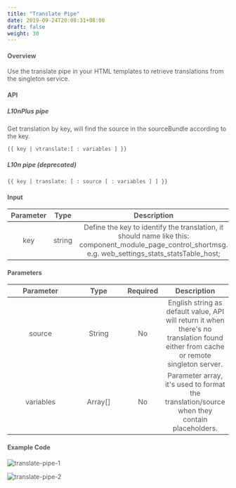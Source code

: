 ```yaml
---
title: "Translate Pipe"
date: 2019-09-24T20:08:31+08:00
draft: false
weight: 30
---
```


#### **Overview**

Use the translate pipe in your HTML templates to retrieve translations from the singleton service.


#### **API**

##### **L10nPlus pipe**

Get translation by key, will find the source in the sourceBundle according to the key.

```
{{ key | vtranslate:[ : variables ] }}

```

##### **L10n pipe** (deprecated)

```
{{ key | translate: [ : source [ : variables ] ] }}

```

#### **Input**

| Parameter |  Type  |                         Description                          |
| :-------: | :----: | :----------------------------------------------------------: |
|    key    | string | Define the key to identify the translation, it should name like this: component_module_page_control_shortmsg. e.g. web_settings_stats_statsTable_host; |

#### **Parameters**

| Parameter |  Type   | Required |                         Description                          |
| :-------: | :-----: | :------: | :----------------------------------------------------------: |
|  source   | String  |    No    | English string as default value, API will return it when there's no translation found either from cache or remote singleton server. |
| variables | Array[] |    No    | Parameter array, it's used to format the translation/source when they contain placeholders. |


#### **Example Code**

![translate-pipe-1](https://github.com/zmengjiao/singleton/raw/website/content/en/images/translate-pipe/translate-pipe-1.png)


![translate-pipe-2](https://github.com/zmengjiao/singleton/raw/website/content/en/images/translate-pipe/translate-pipe-2.png)


<style>
    html {
        font-family: Metropolis;
        color: #575757;
    }
    article section.page pre {
        background-color: #fafafa;
        border:1px solid #ccc;
        padding-top: 2rem;
    }
    article section.page table th {
        font-weight:500;
        text-transform: inherit;
    }
    table thead tr th:first-child {
        width:13rem;
    }
    table thead tr th:nth-child(2) {
        width:10rem;
    }
    /* table thead tr th:nth-child(3) {
        width:10rem;
    } */
</style>